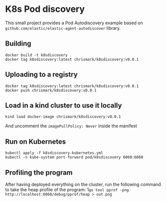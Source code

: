 # K8s Pod discovery

This small project provides a Pod Autodiscovery example based on
`github.com/elastic/elastic-agent-autodiscover` library. 


## Building
```
docker build -t k8sdiscovery .
docker tag k8sdiscovery:latest chrismark/k8sdiscovery:v0.0.1
```

## Uploading to a registry
```
docker tag k8sdiscovery:latest chrismark/k8sdiscovery:v0.0.1
docker push chrismark/k8sdiscovery:v0.0.1
```

## Load in a kind cluster to use it locally
```
kind load docker-image chrismark/k8sdiscovery:v0.0.1
```
And uncomment the `imagePullPolicy: Never` inside the manifest


## Run on Kubernetes

```
kubectl apply -f k8sdiscovery-kubernetes.yml
kubectl -n kube-system port-forward pod/k8sdiscovery 6060:6060
```

## Profiling the program

After having deployed everything on the cluster, run the following command to
take the heap profile of the program:
1`go tool pprof -png http://localhost:6060/debug/pprof/heap > out.png`